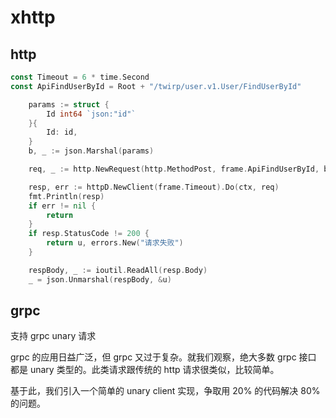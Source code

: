 # xhttp


## http

```go
const Timeout = 6 * time.Second
const ApiFindUserById = Root + "/twirp/user.v1.User/FindUserById"

    params := struct {
		Id int64 `json:"id"`
	}{
		Id: id,
	}
	b, _ := json.Marshal(params)

	req, _ := http.NewRequest(http.MethodPost, frame.ApiFindUserById, bytes.NewReader(b))

	resp, err := httpD.NewClient(frame.Timeout).Do(ctx, req)
	fmt.Println(resp)
	if err != nil {
		return
	}
	if resp.StatusCode != 200 {
		return u, errors.New("请求失败")
	}

	respBody, _ := ioutil.ReadAll(resp.Body)
	_ = json.Unmarshal(respBody, &u)
```

## grpc

支持 grpc unary 请求

grpc 的应用日益广泛，但 grpc 又过于复杂。就我们观察，绝大多数 grpc 接口
都是 unary 类型的。此类请求跟传统的 http 请求很类似，比较简单。

基于此，我们引入一个简单的 unary client 实现，争取用 20% 的代码解决 80%
的问题。
